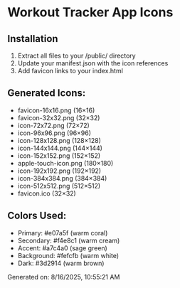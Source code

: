 # Workout Tracker App Icons

## Installation
1. Extract all files to your /public/ directory
2. Update your manifest.json with the icon references
3. Add favicon links to your index.html

## Generated Icons:
- favicon-16x16.png (16×16)
- favicon-32x32.png (32×32)
- icon-72x72.png (72×72)
- icon-96x96.png (96×96)
- icon-128x128.png (128×128)
- icon-144x144.png (144×144)
- icon-152x152.png (152×152)
- apple-touch-icon.png (180×180)
- icon-192x192.png (192×192)
- icon-384x384.png (384×384)
- icon-512x512.png (512×512)
- favicon.ico (32×32)

## Colors Used:
- Primary: #e07a5f (warm coral)
- Secondary: #f4e8c1 (warm cream) 
- Accent: #a7c4a0 (sage green)
- Background: #fefcfb (warm white)
- Dark: #3d2914 (warm brown)

Generated on: 8/16/2025, 10:55:21 AM
